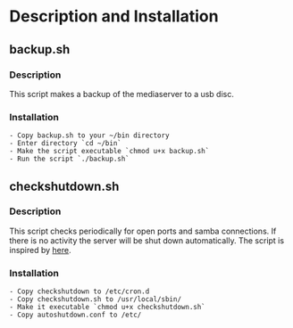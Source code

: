 # Description and Installation

## backup.sh

### Description

This script makes a backup of the mediaserver to a usb disc.

### Installation

    - Copy backup.sh to your ~/bin directory
    - Enter directory `cd ~/bin`
    - Make the script executable `chmod u+x backup.sh`
    - Run the script `./backup.sh`

## checkshutdown.sh

### Description

This script checks periodically for open ports and samba connections.
If there is no activity the server will be shut down automatically. The
script is inspired by
[here](https://wiki.ubuntuusers.de/Skripte/Auto_OFF).

### Installation

    - Copy checkshutdown to /etc/cron.d
    - Copy checkshutdown.sh to /usr/local/sbin/
    - Make it executable `chmod u+x checkshutdown.sh`
    - Copy autoshutdown.conf to /etc/
